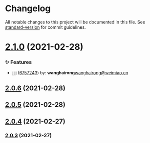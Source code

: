 # Changelog

All notable changes to this project will be documented in this file. See [standard-version](https://github.com/conventional-changelog/standard-version) for commit guidelines.

# [2.1.0](https://github.com/HaiRongHaHA/moonlit-night/compare/v2.0.6...v2.1.0) (2021-02-28)


### ✨ Features

* jjjj ([6757243](https://github.com/HaiRongHaHA/moonlit-night/commit/6757243)) by: **wanghairong**<wanghairong@weimiao.cn>



## [2.0.6](https://github.com/HaiRongHaHA/moonlit-night/compare/v2.0.5...v2.0.6) (2021-02-28)



## [2.0.5](https://github.com/HaiRongHaHA/moonlit-night/compare/v2.0.4...v2.0.5) (2021-02-28)



## [2.0.4](https://github.com/HaiRongHaHA/moonlit-night/compare/v2.0.3...v2.0.4) (2021-02-27)



### [2.0.3](https://github.com/HaiRongHaHA/moonlit-night/compare/v2.0.2...v2.0.3) (2021-02-27)
